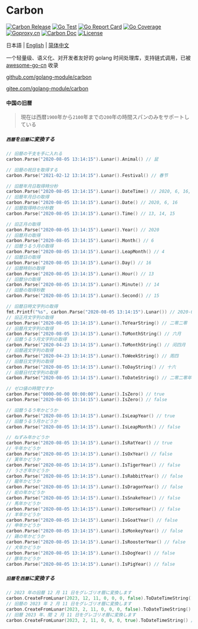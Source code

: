 # Carbon

[![Carbon Release](https://img.shields.io/github/release/golang-module/carbon.svg)](https://github.com/golang-module/carbon/releases)
[![Go Test](https://github.com/golang-module/carbon/actions/workflows/test.yml/badge.svg)](https://github.com/golang-module/carbon/actions)
[![Go Report Card](https://goreportcard.com/badge/github.com/golang-module/carbon/v2)](https://goreportcard.com/report/github.com/golang-module/carbon/v2)
[![Go Coverage](https://codecov.io/gh/golang-module/carbon/branch/master/graph/badge.svg)](https://codecov.io/gh/golang-module/carbon)
[![Goproxy.cn](https://goproxy.cn/stats/github.com/golang-module/carbon/badges/download-count.svg)](https://goproxy.cn)
[![Carbon Doc](https://img.shields.io/badge/go.dev-reference-brightgreen?logo=go&logoColor=white&style=flat)](https://pkg.go.dev/github.com/golang-module/carbon/v2)
[![License](https://img.shields.io/github/license/golang-module/carbon)](https://github.com/golang-module/carbon/blob/master/LICENSE)

日本語 | [English](README.md) | [简体中文](README.cn.md)

一个轻量级、语义化、对开发者友好的 golang 时间处理库，支持链式调用，已被 [awesome-go-cn](https://github.com/yinggaozhen/awesome-go-cn#日期和时间 "awesome-go-cn") 收录

[github.com/golang-module/carbon](https://github.com/golang-module/carbon "github.com/golang-module/carbon")

[gitee.com/golang-module/carbon](https://gitee.com/golang-module/carbon "gitee.com/golang-module/carbon")

#### 中国の旧暦

> 現在は西暦` 1900 `年から` 2100 `年までの` 200 `年の時間スパンのみをサポートしている

##### `西暦`を`旧暦`に変換する

```go
// 旧暦の干支を手に入れる
carbon.Parse("2020-08-05 13:14:15").Lunar().Animal() // 鼠

// 旧暦の祝日を取得する
carbon.Parse("2021-02-12 13:14:15").Lunar().Festival() // 春节

// 旧暦年月日取得時分秒
carbon.Parse("2020-08-05 13:14:15").Lunar().DateTime() // 2020, 6, 16, 13, 14, 15
// 旧暦年月日の取得
carbon.Parse("2020-08-05 13:14:15").Lunar().Date() // 2020, 6, 16
// 旧暦取得時の分秒数
carbon.Parse("2020-08-05 13:14:15").Lunar().Time() // 13, 14, 15

// 旧正月の取得
carbon.Parse("2020-08-05 13:14:15").Lunar().Year() // 2020
// 旧暦月の取得
carbon.Parse("2020-08-05 13:14:15").Lunar().Month() // 6
// 旧暦うるう月の取得
carbon.Parse("2020-08-05 13:14:15").Lunar().LeapMonth() // 4
// 旧暦日の取得
carbon.Parse("2020-08-05 13:14:15").Lunar().Day() // 16
// 旧暦時刻の取得
carbon.Parse("2020-08-05 13:14:15").Lunar().Hour() // 13
// 旧暦分の取得
carbon.Parse("2020-08-05 13:14:15").Lunar().Minute() // 14
// 旧暦の取得秒数
carbon.Parse("2020-08-05 13:14:15").Lunar().Second() // 15

// 旧暦日時文字列の取得
fmt.Printf("%s", carbon.Parse("2020-08-05 13:14:15").Lunar()) // 2020-06-16 13:14:15
// 旧正月文字列の取得
carbon.Parse("2020-08-05 13:14:15").Lunar().ToYearString() // 二零二零
// 旧暦月文字列の取得
carbon.Parse("2020-08-05 13:14:15").Lunar().ToMonthString() // 六月
// 旧暦うるう月文字列の取得
carbon.Parse("2020-04-23 13:14:15").Lunar().ToMonthString() // 闰四月
// 旧暦週文字列の取得
carbon.Parse("2020-04-23 13:14:15").Lunar().ToWeekString() // 周四
// 旧暦日文字列の取得
carbon.Parse("2020-08-05 13:14:15").Lunar().ToDayString() // 十六
// 旧暦日付文字列の取得
carbon.Parse("2020-08-05 13:14:15").Lunar().ToDateString() // 二零二零年六月十六

// ゼロ値の時間ですか
carbon.Parse("0000-00-00 00:00:00").Lunar().IsZero() // true
carbon.Parse("2020-08-05 13:14:15").Lunar().IsZero() // false

// 旧暦うるう年かどうか
carbon.Parse("2020-08-05 13:14:15").Lunar().IsLeapYear() // true
// 旧暦うるう月かどうか
carbon.Parse("2020-08-05 13:14:15").Lunar().IsLeapMonth() // false

// ねずみ年かどうか
carbon.Parse("2020-08-05 13:14:15").Lunar().IsRatYear() // true
// 牛年かどうか
carbon.Parse("2020-08-05 13:14:15").Lunar().IsOxYear() // false
// 寅年かどうか
carbon.Parse("2020-08-05 13:14:15").Lunar().IsTigerYear() // false
// うさぎ年かどうか
carbon.Parse("2020-08-05 13:14:15").Lunar().IsRabbitYear() // false
// 龍年かどうか
carbon.Parse("2020-08-05 13:14:15").Lunar().IsDragonYear() // false
// 蛇の年かどうか
carbon.Parse("2020-08-05 13:14:15").Lunar().IsSnakeYear() // false
// 馬年かどうか
carbon.Parse("2020-08-05 13:14:15").Lunar().IsHorseYear() // false
// 羊年かどうか
carbon.Parse("2020-08-05 13:14:15").Lunar().IsGoatYear() // false
// 申年かどうか
carbon.Parse("2020-08-05 13:14:15").Lunar().IsMonkeyYear() // false
// 鶏の年かどうか
carbon.Parse("2020-08-05 13:14:15").Lunar().IsRoosterYear() // false
// 犬年かどうか
carbon.Parse("2020-08-05 13:14:15").Lunar().IsDogYear() // false
// 豚年かどうか
carbon.Parse("2020-08-05 13:14:15").Lunar().IsPigYear() // false
```

##### `旧暦`を`西暦`に変換する

```go
// 2023 年の旧暦 12 月 11 日をグレゴリオ暦に変換します
carbon.CreateFromLunar(2023, 12, 11, 0, 0, 0, false).ToDateTimeString() // 2024-01-21 00:00:00
// 旧暦の 2023 年 2 月 11 日をグレゴリオ暦に変換します
carbon.CreateFromLunar(2023, 2, 11, 0, 0, 0, false).ToDateTimeString() // 2023-03-02 00:00:00
// 旧暦 2023 年、閏 2 月 11 日をグレゴリオ暦に変換します
carbon.CreateFromLunar(2023, 2, 11, 0, 0, 0, true).ToDateTimeString() // 2023-04-01 00:00:00
```